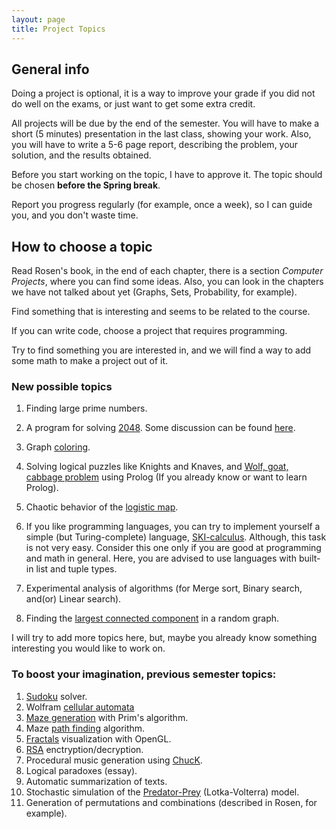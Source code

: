 ```yaml
---
layout: page
title: Project Topics
---
```


## General info

Doing a project is optional,
it is a way to improve your grade if you did not do well on the exams,
or just want to get some extra credit.

All projects will be due by the end of the semester. 
You will have to make a short (5 minutes) presentation in the last class, showing your work. 
Also, you will have to write a 5-6 page report, describing the problem, 
your solution, and the results obtained.

Before you start working on the topic, I have to approve it. 
The topic should be chosen **before the Spring break**.

Report you progress regularly (for example, once a week), so I can guide you, and you don't waste time.

## How to choose a topic

Read Rosen's book, in the end of each chapter, there is a section 
*Computer Projects*, where you can find some ideas.
Also, you can look in the chapters we have not talked about yet (Graphs, Sets, Probability, for example).

Find something that is interesting and seems to be related to the course.

If you can write code, choose a project that requires programming.

Try to find something you are interested in, and we will find a way to add some math to make a project out of it.

### New possible topics
1. Finding large prime numbers.

1. A program for solving [2048](http://gabrielecirulli.github.io/2048/). 
Some discussion can be found [here](http://stackoverflow.com/questions/22342854/what-is-the-optimal-algorithm-for-the-game-2048).

1. Graph [coloring](https://en.wikipedia.org/wiki/Graph_coloring).

1. Solving logical puzzles like Knights and Knaves, and 
[Wolf, goat, cabbage problem](http://jeux.lulu.pagesperso-orange.fr/html/anglais/loupChe/loupChe1.htm) 
using Prolog (If you already know or want to learn Prolog).

1. Chaotic behavior of the [logistic map](https://en.wikipedia.org/wiki/Logistic_map).

1. If you like programming languages, you can try to implement yourself a simple (but Turing-complete)
language, [SKI-calculus](https://en.wikipedia.org/wiki/SKI_combinator_calculus). Although, this task is not very easy.
Consider this one only if you are good at programming and math in general. 
Here, you are advised to use languages with built-in list and tuple types.

1. Experimental analysis of algorithms (for Merge sort, Binary search, and(or) Linear search).

1. Finding the [largest connected component](https://en.wikipedia.org/wiki/Giant_component) in a random graph.

I will try to add more topics here, but, maybe you already know something
interesting you would like to work on.

### To boost your imagination, previous semester topics:
1. [Sudoku](https://en.wikipedia.org/wiki/Sudoku) solver.
1. Wolfram [cellular automata](http://mathworld.wolfram.com/CellularAutomaton.html)
1. [Maze generation](https://en.wikipedia.org/wiki/Maze_generation_algorithm) with Prim's algorithm.
1. Maze [path finding](http://www.cs.bu.edu/teaching/alg/maze/) algorithm.
1. [Fractals](https://en.wikipedia.org/wiki/Fractal) visualization with OpenGL.
1. [RSA](https://en.wikipedia.org/wiki/RSA_%28cryptosystem%29) enctryption/decryption.
1. Procedural music generation using [ChucK](http://chuck.cs.princeton.edu/).
1. Logical paradoxes (essay).
1. Automatic summarization of texts. 
1. Stochastic simulation of the 
[Predator-Prey](https://alliance.seas.upenn.edu/~ese303/wiki/index.php?n=Main.StochasticSimulationOfChemicalReactions) (Lotka-Volterra) model.
1. Generation of permutations and combinations (described in Rosen, for example).


